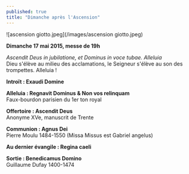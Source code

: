 ```yaml
---
published: true
title: "Dimanche après l'Ascension"
---
```


![ascension giotto.jpeg](/images/ascension giotto.jpeg)

**Dimanche 17 mai 2015, messe de 19h**  

*Ascendit Deus in jubilatione, et Dominus in voce tubae. Alleluia*  
Dieu s'élève au milieu des acclamations, le Seigneur s'élève au son des trompettes. Alleluia !

**Introït : Exaudi Domine**

**Alleluia : Regnavit Dominus & Non vos relinquam**  
Faux-bourdon parisien du 1er ton royal

**Offertoire : Ascendit Deus**  
Anonyme XVe, manuscrit de Trente

**Communion : Agnus Dei**  
Pierre Moulu 1484-1550 (Missa Missus est Gabriel angelus)

**Au dernier évangile : Regina caeli**

**Sortie : Benedicamus Domino**    
Guillaume Dufay 1400-1474